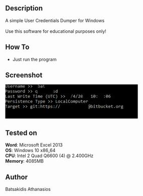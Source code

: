 ## Description ##

A simple User Credentials Dumper for Windows<br>
<br>
Use this software for educational purposes only!

## How To ##

* Just run the program

## Screenshot

![Alt text](/Screenshot/screen.jpg?raw=true "Excel Unlocker")

## Tested on ##

**Word**: Microsoft Excel 2013<br>
**OS**: Windows 10 x86_64 <br>
**CPU**: Intel 2 Quad Q6600 (4) @ 2.400GHz <br>
**Memory**: 4085MB <br>

## Author ##

Batsakidis Athanasios